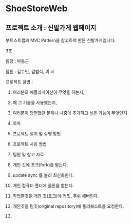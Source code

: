 # ShoeStoreWeb
## 프로젝트 소개 : 신발가게 웹페이지

부트스트랩과 MVC Pattern을 참고하여 만든 신발가게입니다. 


3조 

팀장 : 박동근 

팀원 : 김수민, 김범식, 이 서 

프로젝트 설명 : 

1. 여러분의 애플리케이션이 무엇을 하는지,
2. 왜 그 기술을 사용했는지,
3. 여러분이 당면했던 문제나 나중에 추가하고 싶은 기능이 무엇인지

3. 목차

4. 프로젝트 설치 및 실행 방법

5. 프로젝트 사용 방법

6. 팀원 및 참고 자료

1. 개인 깃에 포크(fork)를 받는다.
2. update sync 를 눌러 최신화한다.
3. 개인 컴퓨터 폴더에 클론을 받는다.
4. 작업한것을 개인 깃(포크)에 커밋, 푸쉬 해버린다.
5. 개인깃을 팀깃(original repository)에 풀리퀘스트를 요청한다.
6. 
